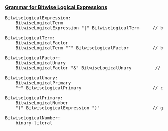 <h3><u>Grammar for Bitwise Logical Expressions</u></h3>

<pre>
BitwiseLogicalExpression:
    BitwiseLogicalTerm
    BitwiseLogicalExpression "|" BitwiseLogicalTerm     // bitwise or

BitwiseLogicalTerm:
    BitwiseLogicalFactor
    BitwiseLogicalTerm "^" BitwiseLogicalFactor         // bitwise exclusive or

BitwiseLogicalFactor:
    BitwiseLogicalUnary
    BitwiseLogicalFactor "&" BitwiseLogicalUnary         // bitwise and

BitwiseLogicalUnary:
    BitwiseLogicalPrimary
    "~" BitwiseLogicalPrimary                           // complement

BitwiseLogicalPrimary:
    BitwiseLogicalNumber
    "(" BitwiseLogicalExpression ")"                    // grouping

BitwiseLogicalNumber:
    binary-literal
</pre>